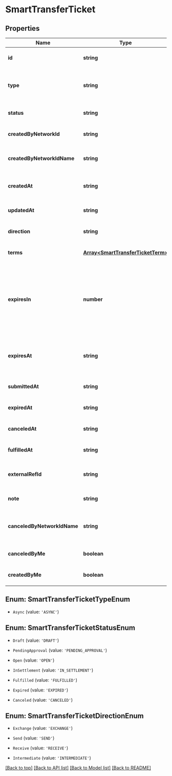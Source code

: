 # SmartTransferTicket

## Properties

|Name | Type | Description | Notes|
|------------ | ------------- | ------------- | -------------|
|**id** | **string** | Unique id of Smart Transfer ticket | [default to undefined]|
|**type** | **string** | Kind of Smart Transfer. Can be either &#x60;ASYNC&#x60; or &#x60;ATOMIC&#x60; | [default to undefined]|
|**status** | **string** | Current status of Smart Transfer ticket | [default to undefined]|
|**createdByNetworkId** | **string** | ID of network profile that created ticket | [default to undefined]|
|**createdByNetworkIdName** | **string** | Name of network profile that created ticket | [default to undefined]|
|**createdAt** | **string** | Date and time at which the ticket is created. | [default to undefined]|
|**updatedAt** | **string** | Date and time of last ticket update. | [default to undefined]|
|**direction** | **string** | Direction of Smart Transfer. | [optional] [default to undefined]|
|**terms** | [**Array&lt;SmartTransferTicketTerm&gt;**](SmartTransferTicketTerm.md) | Ticket terms (legs) | [optional] [default to undefined]|
|**expiresIn** | **number** | Number of hours for expiration.This data is valid only it ticket not in DRAFT state and it will be used to calculate expiresAt value | [optional] [default to undefined]|
|**expiresAt** | **string** | Date and time at which the ticket will expire if no funding is performed. | [optional] [default to undefined]|
|**submittedAt** | **string** | Date and time when ticket is submitted. | [optional] [default to undefined]|
|**expiredAt** | **string** | Date and time when ticket is expired. | [optional] [default to undefined]|
|**canceledAt** | **string** | Date and time when ticket is canceled. | [optional] [default to undefined]|
|**fulfilledAt** | **string** | Date and time when ticket is fulfilled. | [optional] [default to undefined]|
|**externalRefId** | **string** | External Ref ID for Smart Transfer ticket. | [optional] [default to undefined]|
|**note** | **string** | Note | [optional] [default to undefined]|
|**canceledByNetworkIdName** | **string** | Name of network profile that canceled ticket | [optional] [default to undefined]|
|**canceledByMe** | **boolean** |  | [optional] [default to undefined]|
|**createdByMe** | **boolean** |  | [optional] [default to undefined]|


## Enum: SmartTransferTicketTypeEnum


* `Async` (value: `'ASYNC'`)



## Enum: SmartTransferTicketStatusEnum


* `Draft` (value: `'DRAFT'`)

* `PendingApproval` (value: `'PENDING_APPROVAL'`)

* `Open` (value: `'OPEN'`)

* `InSettlement` (value: `'IN_SETTLEMENT'`)

* `Fulfilled` (value: `'FULFILLED'`)

* `Expired` (value: `'EXPIRED'`)

* `Canceled` (value: `'CANCELED'`)



## Enum: SmartTransferTicketDirectionEnum


* `Exchange` (value: `'EXCHANGE'`)

* `Send` (value: `'SEND'`)

* `Receive` (value: `'RECEIVE'`)

* `Intermediate` (value: `'INTERMEDIATE'`)





[[Back to top]](#) [[Back to API list]](../../README.md#documentation-for-api-endpoints) [[Back to Model list]](../../README.md#documentation-for-models) [[Back to README]](../../README.md)
